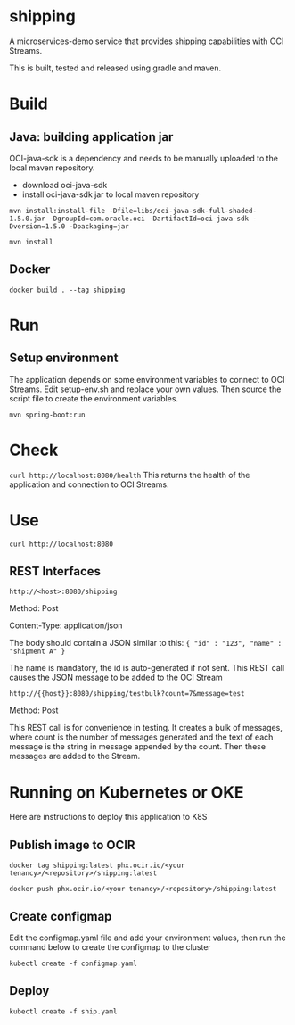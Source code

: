 # shipping
A microservices-demo service that provides shipping capabilities
with OCI Streams.

This is built, tested and released using gradle and maven.


# Build

## Java: building application jar

OCI-java-sdk is a dependency and needs to be manually uploaded to 
the local maven repository. 
* download oci-java-sdk
* install oci-java-sdk jar to local maven repository

`mvn install:install-file -Dfile=libs/oci-java-sdk-full-shaded-1.5.0.jar -DgroupId=com.oracle.oci -DartifactId=oci-java-sdk -Dversion=1.5.0 -Dpackaging=jar`


`mvn install`

## Docker

`docker build . --tag shipping`

# Run

## Setup environment
The application depends on some environment variables to connect 
to OCI Streams. Edit setup-env.sh and replace your own values. Then
source the script file to create the environment variables.

`mvn spring-boot:run`

# Check

`curl http://localhost:8080/health`
This returns the health of the application and connection to OCI Streams.

# Use

`curl http://localhost:8080`

## REST Interfaces

`http://<host>:8080/shipping`

Method: Post

Content-Type: application/json

The body should contain a JSON similar to this:
`{
	"id" : "123",
	"name" : "shipment A"
}`

The name is mandatory, the id is auto-generated if not sent.
This REST call causes the JSON message to be added to the OCI Stream

`http://{{host}}:8080/shipping/testbulk?count=7&message=test`

Method: Post

This REST call is for convenience in testing. It creates a bulk of
messages, where count is the number of messages generated and the 
text of each message is the string in message appended by the count.
Then these messages are added to the Stream.

# Running on Kubernetes or OKE
Here are instructions to deploy this application to K8S

## Publish image to OCIR
`docker tag shipping:latest phx.ocir.io/<your tenancy>/<repository>/shipping:latest`

`docker push phx.ocir.io/<your tenancy>/<repository>/shipping:latest`

## Create configmap
Edit the configmap.yaml file and add your environment values, then run
the command below to create the configmap to the cluster

`kubectl create -f configmap.yaml`

## Deploy

`kubectl create -f ship.yaml`





